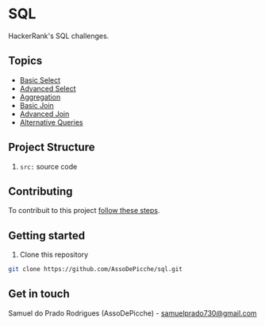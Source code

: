 # SQL

HackerRank's SQL challenges.

## Topics

- [Basic Select](code/Basic%20Select/)
- [Advanced Select](code/Advanced%20Select/)
- [Aggregation](code/Aggregation)
- [Basic Join](code/Basic%20Join/)
- [Advanced Join](code/Advanced%20Join/)
- [Alternative Queries](codeAlternative%20Queries/)

## Project Structure

1. `src:` source code

## Contributing

To contribuit to this project [follow these steps](./CONTRIBUTING).

## Getting started

1. Clone this repository

```bash
git clone https://github.com/AssoDePicche/sql.git
```

## Get in touch

Samuel do Prado Rodrigues (AssoDePicche) - samuelprado730@gmail.com
